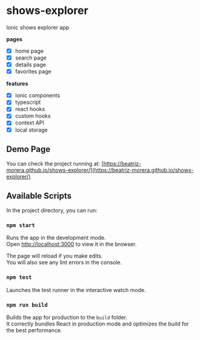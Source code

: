 # shows-explorer

Ionic shows explorer app

**pages**

- [x] home page
- [x] search page
- [x] details page
- [x] favorites page

**features**

- [x] ionic components
- [x] typescript
- [x] react hooks
- [x] custom hooks
- [x] context API
- [x] local storage

## Demo Page

You can check the project running at:
[https://beatriz-morera.github.io/shows-explorer/](https://beatriz-morera.github.io/shows-explorer/)

## Available Scripts

In the project directory, you can run:

### `npm start`

Runs the app in the development mode.<br />
Open [http://localhost:3000](http://localhost:3000) to view it in the browser.

The page will reload if you make edits.<br />
You will also see any lint errors in the console.

### `npm test`

Launches the test runner in the interactive watch mode.

### `npm run build`

Builds the app for production to the `build` folder.<br />
It correctly bundles React in production mode and optimizes the build for the best performance.

